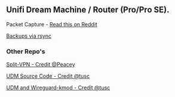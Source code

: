 ## Unifi Dream Machine / Router (Pro/Pro SE).

Packet Capture - [Read this on Reddit](https://www.reddit.com/r/Ubiquiti/comments/ho19aw/capturing_udm_pro_wan_traffic_directly_into/)

[Backups via rsync](rsync-backup.md)

### Other Repo's

[Split-VPN - Credit @Peacey](https://github.com/peacey/split-vpn)

[UDM Source Code - Credit @tusc](https://github.com/tusc/UDM-source-code)

[UDM and Wireguard-kmod - Credit @tusc](https://github.com/tusc/wireguard-kmod)
